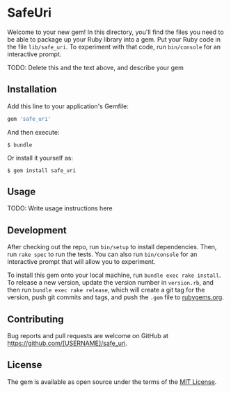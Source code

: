 # SafeUri

Welcome to your new gem! In this directory, you'll find the files you need to be able to package up your Ruby library into a gem. Put your Ruby code in the file `lib/safe_uri`. To experiment with that code, run `bin/console` for an interactive prompt.

TODO: Delete this and the text above, and describe your gem

## Installation

Add this line to your application's Gemfile:

```ruby
gem 'safe_uri'
```

And then execute:

    $ bundle

Or install it yourself as:

    $ gem install safe_uri

## Usage

TODO: Write usage instructions here

## Development

After checking out the repo, run `bin/setup` to install dependencies. Then, run `rake spec` to run the tests. You can also run `bin/console` for an interactive prompt that will allow you to experiment.

To install this gem onto your local machine, run `bundle exec rake install`. To release a new version, update the version number in `version.rb`, and then run `bundle exec rake release`, which will create a git tag for the version, push git commits and tags, and push the `.gem` file to [rubygems.org](https://rubygems.org).

## Contributing

Bug reports and pull requests are welcome on GitHub at https://github.com/[USERNAME]/safe_uri.

## License

The gem is available as open source under the terms of the [MIT License](https://opensource.org/licenses/MIT).

